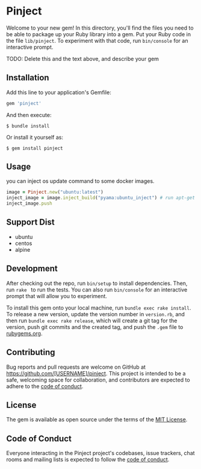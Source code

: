 # Pinject

Welcome to your new gem! In this directory, you'll find the files you need to be able to package up your Ruby library into a gem. Put your Ruby code in the file `lib/pinject`. To experiment with that code, run `bin/console` for an interactive prompt.

TODO: Delete this and the text above, and describe your gem

## Installation

Add this line to your application's Gemfile:

```ruby
gem 'pinject'
```

And then execute:

    $ bundle install

Or install it yourself as:

    $ gem install pinject

## Usage

you can inject os update command to some docker images.

```ruby
image = Pinject.new("ubuntu:latest")
inject_image = image.inject_build("pyama:ubuntu_inject") # run apt-get upgrade
inject_image.push
```

## Support Dist
- ubuntu
- centos
- alpine

## Development

After checking out the repo, run `bin/setup` to install dependencies. Then, run `rake ` to run the tests. You can also run `bin/console` for an interactive prompt that will allow you to experiment.

To install this gem onto your local machine, run `bundle exec rake install`. To release a new version, update the version number in `version.rb`, and then run `bundle exec rake release`, which will create a git tag for the version, push git commits and the created tag, and push the `.gem` file to [rubygems.org](https://rubygems.org).

## Contributing

Bug reports and pull requests are welcome on GitHub at https://github.com/[USERNAME]/pinject. This project is intended to be a safe, welcoming space for collaboration, and contributors are expected to adhere to the [code of conduct](https://github.com/[USERNAME]/pinject/blob/master/CODE_OF_CONDUCT.md).

## License

The gem is available as open source under the terms of the [MIT License](https://opensource.org/licenses/MIT).

## Code of Conduct

Everyone interacting in the Pinject project's codebases, issue trackers, chat rooms and mailing lists is expected to follow the [code of conduct](https://github.com/[USERNAME]/pinject/blob/master/CODE_OF_CONDUCT.md).
